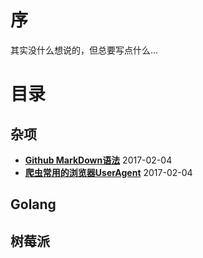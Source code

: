 # 序

其实没什么想说的，但总要写点什么...

# 目录

## 杂项
* **[Github MarkDown语法](http://www.yupae.cn/content/markdown)** 2017-02-04
* **[爬虫常用的浏览器UserAgent](http://www.yupae.cn/content/useragent)** 2017-02-04
## Golang
## 树莓派
